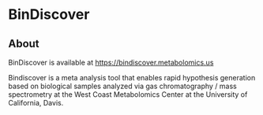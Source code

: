 # BinDiscover
## About

BinDiscover is available at https://bindiscover.metabolomics.us

Bindiscover is a meta analysis tool that enables rapid hypothesis generation based on biological samples analyzed via gas chromatography / mass spectrometry at the West Coast Metabolomics Center at the University of California, Davis.

